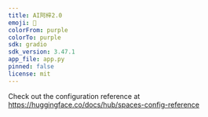 ```yaml
---
title: AI阿梓2.0
emoji: 👅
colorFrom: purple
colorTo: purple
sdk: gradio
sdk_version: 3.47.1
app_file: app.py
pinned: false
license: mit
---
```


Check out the configuration reference at https://huggingface.co/docs/hub/spaces-config-reference